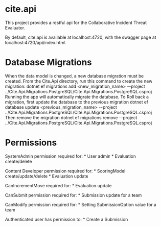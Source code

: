 # cite.api

This project provides a restful api for the Collaborative Incident Threat Evaluator.

By default, cite.api is available at localhost:4720, with the swagger page at localhost:4720/api/index.html.

# Database Migrations

When the data model is changed, a new database migration must be created.  From the Cite.Api directory, run this command to create the new migration:
    dotnet ef migrations add <new_migration_name> --project ../Cite.Api.Migrations.PostgreSQL/Cite.Api.Migrations.PostgreSQL.csproj
Running the app will automatically migrate the database.
To Roll back a migration, first update the database to the previous migration
    dotnet ef database update <previous_migration_name> --project ../Cite.Api.Migrations.PostgreSQL/Cite.Api.Migrations.PostgreSQL.csproj
Then remove the migration
    dotnet ef migrations remove --project ../Cite.Api.Migrations.PostgreSQL/Cite.Api.Migrations.PostgreSQL.csproj

# Permissions

SystemAdmin permission required for:
    * User admin
    * Evaluation create/delete

Content Developer permission required for:
    * ScoringModel create/update/delete
    * Evaluation update

CanIncrementMove required for:
    * Evaluation update

CanSubmit permission required for:
    * Submission update for a team

CanModify permission required for:
    * Setting SubmissionOption value for a team

Authenticated user has permission to:
    * Create a Submission

